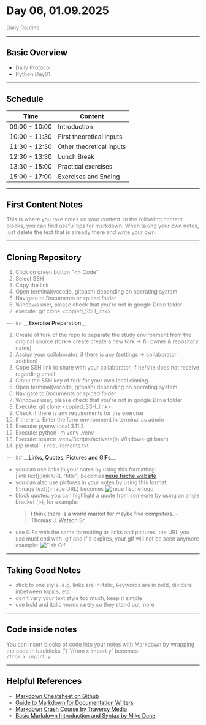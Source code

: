 # Day 06, 01.09.2025
<span style="color:grey">
Daily Routine
</span>

---
## <span style="color:black"> __Basic Overview__ </span>
 

* <span style="color:grey"> Daily Protocol
* <span style="color:grey"> Python Day01


---
##  __Schedule__
<span style="color:grey">

|Time|Content|
|---|---|
|09:00 - 10:00|Introduction|
|10:00 - 11:30|First theoretical inputs|
|11:30 - 12:30|Other theoretical inputs|
|12:30 - 13:30|Lunch Break| 
|13:30 - 15:00|Practical exercises|
|15:00 - 17:00|Exercises and Ending|

---
## <span style="color:black"> __First Content Notes__ </span>
<span style="color:grey">
This is where you take notes on your content. In the following content blocks, you can find useful tips for markdown. When taking your own notes, just delete the text that is already there and write your own.  


</span>

---
## <span style="color:black"> __Cloning Repository__ </span>

<span style="color:grey">

1) Click on green button "<> Code"
2) Select SSH
3) Copy the link
4) Open terminal(vscode, gitbash) depending on operating system
5) Navigate to Documents or spiced folder
6) Windows user, please check that you're not in google Drive folder
7) execute: git clone <copied_SSH_link>
</span>
---
## <span style="color:black"> __Exercise Preparation__ </span>

<span style="color:grey">

1) Create of fork of the repo to separate the study environment from the original source (fork-> create create a new fork -> fill owner & repository name)
2) Assign your colloborator, if there is any (settings -> collaborator addition) 
3) Cope SSH link to share with your collaborator, if he/she does not receive regarding email
4) Clone the SSH key of fork for your own local cloning
5) Open terminal(vscode, gitbash) depending on operating system
6) Navigate to Documents or spiced folder
7) Windows user, please check that you're not in google Drive folder
8) Execute: git clone <copied_SSH_link>
9) Check if there is any requirements for the exercise
10) If there is: Enter the form environment in terminal as admin
11) Execute: pyenw local 3.11.3
12) Execute: python -m venv .venv
13) Execute: source .venv/Scripts/activate(in Windows-git bash)
14) pip install -r requirements.txt

</span>
---
## <span style="color:black"> __Links, Quotes, Pictures and GIFs__ </span>

* you can use links in your notes by using this formatting:  
[link text](link URL “title”) becomes [neue fische website](https://www.neuefische.de/ "neue fische website")
* you can also use pictures in your notes by using this format:   
![image text](image URL) becomes ![neue fische logo](https://www.neuefische.de/neuefische-gmbh-logo.svg)
* block quotes: you can highlight a quote from someone by using an angle bracket (>), for example: 
    > I think there is a world market for maybe five computers. - Thomas J. Watson Sr.
* use GIFs with the same formatting as links and pictures, the URL you use must end with .gif and if it expires, your gif will not be seen anymore  
example: ![Fish Gif](https://media.giphy.com/media/KAI3j7HLC93Lq/giphy.gif)


---
## <span style="color:black"> __Taking Good Notes__ </span>

<span style="color:grey">

* stick to one style, e.g. links are in italic, keywords are in bold, dividers inbetween topics, etc.  
* don't vary your text style too much, keep it simple
* use bold and italic words rarely so they stand out more

</span> 

---

## <span style="color:black"> __Code inside notes__ </span> 
You can insert blocks of code into your notes with Markdown by wrapping the code in backticks (\`)
\`/from x import y\` becomes  
`/from x import y`

---
## <span style="color:black"> __Helpful References__
* [Markdown Cheatsheet on Github](https://github.com/adam-p/markdown-here/wiki/Markdown-Cheatsheet) 
* [Guide to Markdown for Documentation Writers](https://document360.com/blog/introductory-guide-to-markdown-for-documentation-writers/#p8)
* [Markdown Crash Course by Traversy Media](https://www.youtube.com/watch?v=HUBNt18RFbo)
* [Basic Markdown Introduction and Syntax by Mike Dane](https://www.youtube.com/watch?v=2JE66WFpaII)
